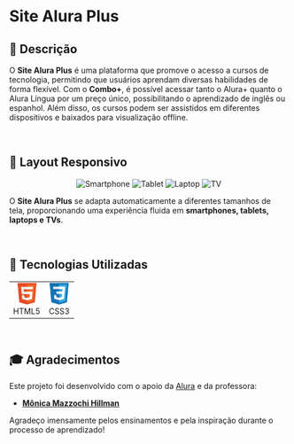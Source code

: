 # Site Alura Plus

## 📌 Descrição

O **Site Alura Plus** é uma plataforma que promove o acesso a cursos de tecnologia, permitindo que usuários aprendam diversas habilidades de forma flexível.
Com o **Combo+**, é possível acessar tanto o Alura+ quanto o Alura Língua por um preço único, possibilitando o aprendizado de inglês ou espanhol. 
Além disso, os cursos podem ser assistidos em diferentes dispositivos e baixados para visualização offline.


<br>

## 📱 Layout Responsivo

<p align="center">
  <img src="https://img.icons8.com/ios-filled/50/000000/smartphone.png" alt="Smartphone" width="40" height="40"/>
  <img src="https://img.icons8.com/ios-filled/50/000000/ipad.png" alt="Tablet" width="40" height="40"/>
  <img src="https://img.icons8.com/ios-filled/50/000000/laptop.png" alt="Laptop" width="40" height="40"/>
  <img src="https://img.icons8.com/ios-filled/50/000000/tv.png" alt="TV" width="40" height="40"/>
</p>

O **Site Alura Plus** se adapta automaticamente a diferentes tamanhos de tela, proporcionando uma experiência fluida em **smartphones, tablets, laptops e TVs**.


<br>

## 🚀 Tecnologias Utilizadas

<p align="left">
  <table>
    <tr>
      <td align="center">
        <a href="https://developer.mozilla.org/pt-BR/docs/Web/HTML" target="_blank">
          <img src="https://raw.githubusercontent.com/devicons/devicon/master/icons/html5/html5-original.svg" alt="HTML5" width="40" height="40"/>
        </a>
        <br>HTML5
      </td>
      <td align="center">
        <a href="https://developer.mozilla.org/pt-BR/docs/Web/CSS" target="_blank">
          <img src="https://raw.githubusercontent.com/devicons/devicon/master/icons/css3/css3-original.svg" alt="CSS3" width="40" height="40"/>
        </a>
        <br>CSS3
      </td>
    </tr>
  </table>
</p>

<br>

## 🎓 Agradecimentos

Este projeto foi desenvolvido com o apoio da [Alura](https://www.alura.com.br) e da professora:

- **[Mônica Mazzochi Hillman](https://www.linkedin.com/in/monicamhillman/)**

Agradeço imensamente pelos ensinamentos e pela inspiração durante o processo de aprendizado!
